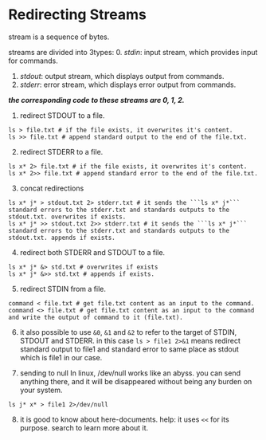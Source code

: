 # Redirecting Streams

stream is a sequence of bytes.

streams are divided into 3types:
0. _stdin_: input stream, which provides input for commands.
1. _stdout_: output stream, which displays output from commands.
2. _stderr_: error stream, which displays error output from commands.

_**the corresponding code to these streams are 0, 1, 2.**_

1. redirect STDOUT to a file.
```commandline
ls > file.txt # if the file exists, it overwrites it's content.
ls >> file.txt # append standard output to the end of the file.txt.
```

2. redirect STDERR to a file.
```commandline
ls x* 2> file.txt # if the file exists, it overwrites it's content.
ls x* 2>> file.txt # append standard error to the end of the file.txt.
```

3. concat redirections
```commandline
ls x* j* > stdout.txt 2> stderr.txt # it sends the ```ls x* j*``` standard errors to the stderr.txt and standards outputs to the stdout.txt. overwrites if exists.
ls x* j* >> stdout.txt 2>> stderr.txt # it sends the ```ls x* j*``` standard errors to the stderr.txt and standards outputs to the stdout.txt. appends if exists.
```

4. redirect both STDERR and STDOUT to a file.
```commandline
ls x* j* &> std.txt # overwrites if exists
ls x* j* &>> std.txt # appends if exists.
```

5. redirect STDIN from a file.
```commandline
command < file.txt # get file.txt content as an input to the command.
command <> file.txt # get file.txt content as an input to the command and write the output of command to it (file.txt).
```

6. it also possible to use ```&0```, ```&1``` and ```&2``` to refer to the target of STDIN, STDOUT and STDERR.
in this case ```ls > file1 2>&1``` means redirect standard output to file1 and standard error to same place as stdout which is file1 in our case.

7. sending to null
In linux, /dev/null works like an abyss. you can send anything there, and it will be disappeared without being any burden on your system.
```commandline
ls j* x* > file1 2>/dev/null
```

8. it is good to know about here-documents.
help: it uses ```<<``` for its purpose. search to learn more about it.